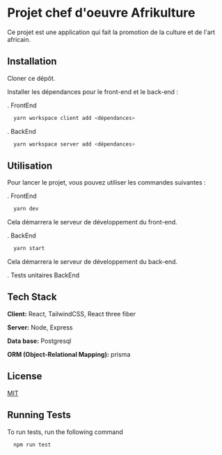 
# Projet chef d'oeuvre Afrikulture

Ce projet est une application qui fait la promotion de la culture et de l'art africain.




## Installation

Cloner ce dépôt.

Installer les dépendances pour le front-end et le back-end :

. FrontEnd

```bash
  yarn workspace client add <dépendances>
```

. BackEnd

```bash
  yarn workspace server add <dépendances>
```

    
## Utilisation

Pour lancer le projet, vous pouvez utiliser les commandes suivantes :



. FrontEnd

```bash
  yarn dev
```
Cela démarrera le serveur de développement du front-end.

. BackEnd

```bash
  yarn start
```
Cela démarrera le serveur de développement du back-end.

. Tests unitaires BackEnd





## Tech Stack

**Client:** React, TailwindCSS, React three fiber

**Server:** Node, Express

**Data base:** Postgresql

**ORM (Object-Relational Mapping):** prisma

## License

[MIT](https://choosealicense.com/licenses/mit/)


## Running Tests

To run tests, run the following command

```bash
  npm run test
```